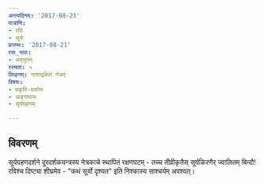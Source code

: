 ```yaml
---
अन्त्यदिनम्: '2017-08-21'
पात्राणि:
- रविः
- सूर्यः
प्रारम्भः: '2017-08-21'
रसः_भावः:
- अद्भुतम्
रस्यता: ५
लिङ्गम्: नाशाद्रक्षितं नेत्रम्
विषयः:
- प्रकृति-प्रकोपः
- अङ्गापायः
- सूर्यग्रहणम्

---
```


## विवरणम्
सूर्यग्रहणदर्शने दूरदर्शकयन्त्रस्य नेत्रकाचे स्थापितं‌ रक्षणपटम् - तच्च तीव्रीकृतैस् सूर्यकिरणैर् ज्वालितम् बिन्दौ! रविश्च दिष्ट्या शीघ्रमेव - "कथं सूर्यो दृश्यत" इति निश्कास्य साश्चर्यम् अपश्यत्।

